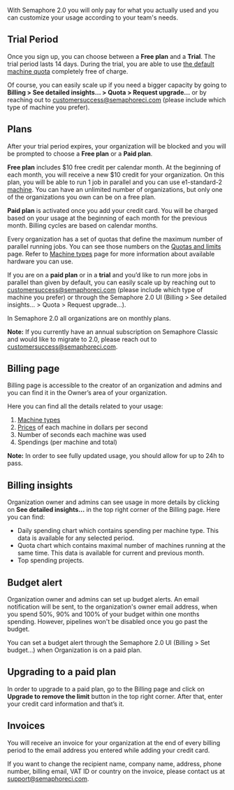 With Semaphore 2.0 you will only pay for what you actually used and you can
customize your usage according to your team's needs.

## Trial Period

Once you sign up, you can choose between a **Free plan** and a **Trial**. The
trial period lasts 14 days. During the trial, you are able to use
[the default machine quota](https://docs.semaphoreci.com/article/133-quotas-and-limits)
completely free of charge.

Of course, you can easily scale up if you need a bigger capacity by going to **Billing >
See detailed insights… > Quota > Request upgrade…** or by reaching out to
[customersuccess@semaphoreci.com](mailto:customersuccess@semaphoreci.com) (please
include which type of machine you prefer).

## Plans

After your trial period expires, your organization will be blocked and you will be
prompted to choose a **Free plan** or a **Paid plan**.

**Free plan** includes $10 free credit per calendar month. At the beginning of each month,
you will receive a new $10 credit for your organization. On this plan, you will be able to
run 1 job in parallel and you can use e1-standard-2	[machine](https://docs.semaphoreci.com/article/20-machine-types#linux-machine-types).
You can have an unlimited number of organizations, but only one of the organizations
you own can be on a free plan.

**Paid plan** is activated once you add your credit card. You will be charged
based on your usage at the beginning of each month for the previous month. Billing
cycles are based on calendar months.

Every organization has a set of quotas that define the maximum number of parallel running jobs.
You can see those numbers on the [Quotas and limits](https://docs.semaphoreci.com/article/133-quotas-and-limits) page.
Refer to [Machine types](https://docs.semaphoreci.com/article/20-machine-types) page for more information about available hardware you can use.

If you are on a **paid plan** or in a **trial** and you’d like to run more jobs in parallel
than given by default, you can easily scale up by reaching out to
[customersuccess@semaphoreci.com](mailto:customersuccess@semaphoreci.com) (please include which type of
machine you prefer) or through the Semaphore 2.0 UI (Billing > See detailed insights… > Quota > Request upgrade…).

In Semaphore 2.0 all organizations are on monthly plans.

**Note:** If you currently have an annual subscription on Semaphore Classic and
would like to migrate to 2.0, please reach out to
[customersuccess@semaphoreci.com](mailto:customersuccess@semaphoreci.com).

## Billing page

Billing page is accessible to the creator of an organization and admins and you can
find it in the Owner’s area of your organization.

Here you can find all the details related to your usage:

1. [Machine types](https://docs.semaphoreci.com/article/20-machine-types)
2. [Prices](https://semaphoreci.com/pricing) of each machine in dollars per second
3. Number of seconds each machine was used
4. Spendings (per machine and total)

**Note:** In order to see fully updated usage, you should allow for up to
24h to pass.

## Billing insights

Organization owner and admins can see usage in more details by clicking on
**See detailed insights…** in the top right corner of the Billing page. Here
you can find:

- Daily spending chart which contains spending per machine type. This data is
available for any selected period.
- Quota chart which contains maximal number of machines running at the same time.
This data is available for current and previous month.
- Top spending projects.

## Budget alert

Organization owner and admins can set up budget alerts. An email notification will be sent, to the organization's owner email address, when you spend 50%, 90% and 100% of your budget within one months spending. However, pipelines won't be disabled once you go past the budget.

You can set a budget alert through the Semaphore 2.0 UI (Billing > Set budget…) when Organization is on a paid plan.

## Upgrading to a paid plan

In order to upgrade to a paid plan, go to the Billing page and click on
**Upgrade to remove the limit** button in the top right corner. After that, enter
your credit card information and that’s it.

## Invoices

You will receive an invoice for your organization at the end of every billing
period to the email address you entered while adding your credit card.

If you want to change the recipient name, company name, address, phone number,
billing email, VAT ID or country on the invoice, please contact us at
[support@semaphoreci.com](mailto:support@semaphoreci.com).
